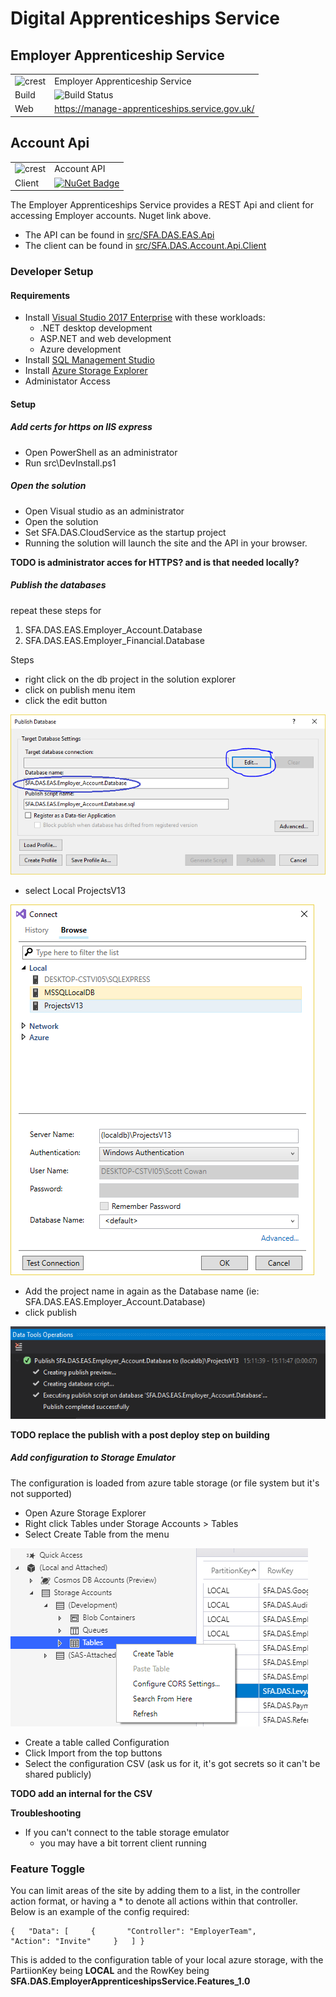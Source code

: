 # Digital Apprenticeships Service
## Employer Apprenticeship Service

|               |               |
| ------------- | ------------- |
|![crest](https://assets.publishing.service.gov.uk/government/assets/crests/org_crest_27px-916806dcf065e7273830577de490d5c7c42f36ddec83e907efe62086785f24fb.png)|Employer Apprenticeship Service|
| Build | ![Build Status](https://sfa-gov-uk.visualstudio.com/_apis/public/build/definitions/c39e0c0b-7aff-4606-b160-3566f3bbce23/101/badge) |
| Web  | https://manage-apprenticeships.service.gov.uk/  |

## Account Api

|               |               |
| ------------- | ------------- |
|![crest](https://assets.publishing.service.gov.uk/government/assets/crests/org_crest_27px-916806dcf065e7273830577de490d5c7c42f36ddec83e907efe62086785f24fb.png)| Account API |
| Client  | [![NuGet Badge](https://buildstats.info/nuget/SFA.DAS.Account.Api.Client)](https://www.nuget.org/packages/SFA.DAS.Account.Api.Client)  |


The Employer Apprenticeships Service provides a REST Api and client for accessing Employer accounts. Nuget link above.

* The API can be found in [src/SFA.DAS.EAS.Api](src/SFA.DAS.EAS.Api)
* The client can be found in [src/SFA.DAS.Account.Api.Client](src/SFA.DAS.Account.Api.Client)


### Developer Setup

#### Requirements
- Install [Visual Studio 2017 Enterprise](https://www.visualstudio.com/downloads/) with these workloads:
    - .NET desktop development
    - ASP.NET and web development
    - Azure development
- Install [SQL Management Studio](https://docs.microsoft.com/en-us/sql/ssms/download-sql-server-management-studio-ssms)
- Install [Azure Storage Explorer](http://storageexplorer.com/)
- Administator Access


#### Setup

##### Add certs for https on IIS express

- Open PowerShell as an administrator
- Run src\DevInstall.ps1

##### Open the solution

- Open Visual studio as an administrator
- Open the solution
- Set SFA.DAS.CloudService as the startup project
- Running the solution will launch the site and the API in your browser.

**TODO is administrator acces for HTTPS? and is that needed locally?**

##### Publish the databases
repeat these steps for

1. SFA.DAS.EAS.Employer_Account.Database
2. SFA.DAS.EAS.Employer_Financial.Database

Steps

* right click on the db project in the solution explorer
* click on publish menu item
* click the edit button

![click on the edit button](/docs/img/db1.PNG)

* select Local ProjectsV13

![select Local ProjectsV13](/docs/img/db2.PNG)

* Add the project name in again as the Database name (ie: SFA.DAS.EAS.Employer_Account.Database)
* click publish

![select Local ProjectsV13](/docs/img/db3.PNG)

**TODO replace the publish with a post deploy step on building**

##### Add configuration to Storage Emulator

The configuration is loaded from azure table storage (or file system but it's not supported)

* Open Azure Storage Explorer
* Right click Tables under Storage Accounts > Tables
* Select Create Table from the menu

![right click on Development Tables](/docs/img/config1.PNG)

* Create a table called Configuration
* Click Import from the top buttons
* Select the configuration CSV (ask us for it, it's got secrets so it can't be shared publicly)

**TODO add an internal for the CSV**



**Troubleshooting**

- If you can't connect to the table storage emulator
	- you may have a bit torrent client running

### Feature Toggle

You can limit areas of the site by adding them to a list, in the controller action format, or having a * to denote all actions within that controller. Below is an example of the config required:

```
{   "Data": [     {       "Controller": "EmployerTeam",       "Action": "Invite"     }   ] }
```
This is added to the configuration table of your local azure storage, with the PartiionKey being **LOCAL** and the RowKey being **SFA.DAS.EmployerApprenticeshipsService.Features_1.0**